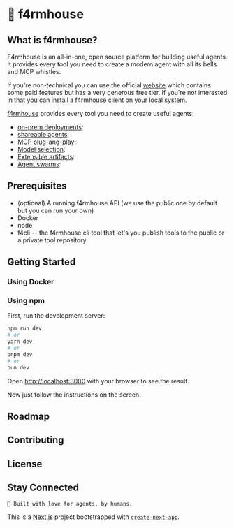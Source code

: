 # 🏡 f4rmhouse
## What is f4rmhouse?

F4rmhouse is an all-in-one, open source platform for building useful agents. It provides every tool you need to create a modern agent with all its bells and MCP whistles. 

If you're non-technical you can use the official [website](https://f4rmhouse.com) which contains some paid features but has a very generous free tier. If you're not interested in that you can install a f4rmhouse client on your local system. 

[f4rmhouse](https://f4rmhouse.com) provides every tool you need to create useful agents:

* [on-prem deployments](https://f4rmhouse.com):
* [shareable agents](https://f4rmhouse.com):
* [MCP plug-ang-play](https://f4rmhouse.com):
* [Model selection](https://f4rmhouse.com):
* [Extensible artifacts](https://f4rmhouse.com):
* [Agent swarms](https://f4rmhouse.com):

## Prerequisites

* (optional) A running f4rmhouse API (we use the public one by default but you can run your own)
* Docker
* node
* f4cli -- the f4rmhouse cli tool that let's you publish tools to the public or a private tool repository

## Getting Started

### Using Docker

### Using npm

First, run the development server:

```bash
npm run dev
# or
yarn dev
# or
pnpm dev
# or
bun dev
```

Open [http://localhost:3000](http://localhost:3000) with your browser to see the result.

Now just follow the instructions on the screen.

## Roadmap
## Contributing
## License
## Stay Connected

    🏡 Built with love for agents, by humans.

This is a [Next.js](https://nextjs.org) project bootstrapped with [`create-next-app`](https://nextjs.org/docs/app/api-reference/cli/create-next-app).
